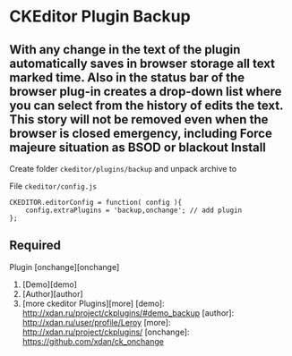 CKEditor Plugin Backup
=============
With any change in the text of the plugin automatically saves in browser storage all text marked time. Also in the status bar of the browser plug-in creates a drop-down list where you can select from the history of edits the text. This story will not be removed even when the browser is closed emergency, including Force majeure situation as BSOD or blackout
Install
------------
Create folder `ckeditor/plugins/backup` and unpack archive to 

File `ckeditor/config.js`

	CKEDITOR.editorConfig = function( config ){
		config.extraPlugins = 'backup,onchange'; // add plugin
	};
	
Required
------------
Plugin [onchange][onchange]

1. [Demo][demo]
2. [Author][author]
3. [more ckeditor Plugins][more]
[demo]: http://xdan.ru/project/ckplugins/#demo_backup
[author]: http://xdan.ru/user/profile/Leroy
[more]: http://xdan.ru/project/ckplugins/
[onchange]: https://github.com/xdan/ck_onchange